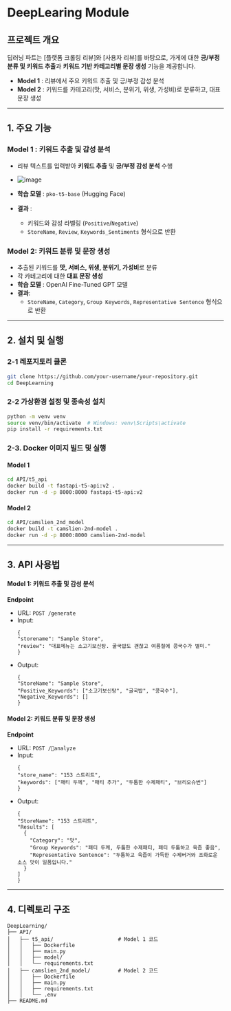 # DeepLearing Module

## 프로젝트 개요
딥러닝 파트는 [플랫폼 크롤링 리뷰]와 [사용자 리뷰]를 바탕으로, 가게에 대한 **긍/부정 분류 및 키워드 추출**과 **키워드 기반 카테고리별 문장 생성** 기능을 제공합니다. 

- **Model 1** : 리뷰에서 주요 키워드 추출 및 긍/부정 감성 분석
- **Model 2** : 키워드를 카테고리(맛, 서비스, 분위기, 위생, 가성비)로 분류하고, 대표 문장 생성

---

## 1. 주요 기능

### **Model 1 : 키워드 추출 및 감성 분석**
- 리뷰 텍스트를 입력받아 **키워드 추출** 및 **긍/부정 감성 분석** 수행
- ![image](https://github.com/user-attachments/assets/c72e27ce-e62c-4617-a5d1-6d4bec51b8d3)

- **학습 모델** : `pko-t5-base` (Hugging Face)
- **결과** :
  - 키워드와 감성 라벨링 (`Positive`/`Negative`)
  - `StoreName`, `Review`, `Keywords_Sentiments` 형식으로 반환
 
### **Model 2: 키워드 분류 및 문장 생성**
- 추출된 키워드를 **맛, 서비스, 위생, 분위기, 가성비**로 분류
- 각 카테고리에 대한 **대표 문장 생성**
- **학습 모델** : OpenAI Fine-Tuned GPT 모델
- **결과**:
  - `StoreName`, `Category`, `Group Keywords`, `Representative Sentence` 형식으로 반환

---
## 2. 설치 및 실행

### **2-1 레포지토리 클론**
```bash
git clone https://github.com/your-username/your-repository.git
cd DeepLearning
```
### **2-2 가상환경 설정 및 종속성 설치**
```bash
python -m venv venv
source venv/bin/activate  # Windows: venv\Scripts\activate
pip install -r requirements.txt
```

### **2-3. Docker 이미지 빌드 및 실행**

#### **Model 1**
```bash
cd API/t5_api
docker build -t fastapi-t5-api:v2 .
docker run -d -p 8000:8000 fastapi-t5-api:v2
```
#### **Model 2**
```bash
cd API/camslien_2nd_model
docker build -t camslien-2nd-model .
docker run -d -p 8000:8000 camslien-2nd-model
```


---
## **3. API 사용법**

#### **Model 1: 키워드 추출 및 감성 분석**

**Endpoint**
- URL: `POST /generate`
- Input:
  ```
  {
  "storename": "Sample Store",
  "review": "대표메뉴는 소고기보신탕. 굴국밥도 괜찮고 여름철에 콩국수가 별미."
  }
  ```
- Output:
  ```
  {
  "StoreName": "Sample Store",
  "Positive_Keywords": ["소고기보신탕", "굴국밥", "콩국수"],
  "Negative_Keywords": []
  }
  ```
  
#### **Model 2: 키워드 분류 및 문장 생성**

**Endpoint**
- URL: `POST /analyze`
- Input:
  ```
  {
  "store_name": "153 스트리트",
  "keywords": ["패티 두께", "패티 추가", "두툼한 수제패티", "브리오슈번"]
  }
  ```
- Output:
  ```
  {
  "StoreName": "153 스트리트",
  "Results": [
    {
      "Category": "맛",
      "Group Keywords": "패티 두께, 두툼한 수제패티, 패티 두툼하고 육즙 좋음",
      "Representative Sentence": "두툼하고 육즙이 가득한 수제버거와 조화로운 소스 맛이 일품입니다."
    }
  ]
  }
  ```
---

## **4. 디렉토리 구조**

```
DeepLearning/
├── API/
│   ├── t5_api/                     # Model 1 코드
│   │   ├── Dockerfile
│   │   ├── main.py
│   │   ├── model/
│   │   └── requirements.txt
│   ├── camslien_2nd_model/         # Model 2 코드
│   │   ├── Dockerfile
│   │   ├── main.py
│   │   ├── requirements.txt
│   │   └── .env
├── README.md
```
